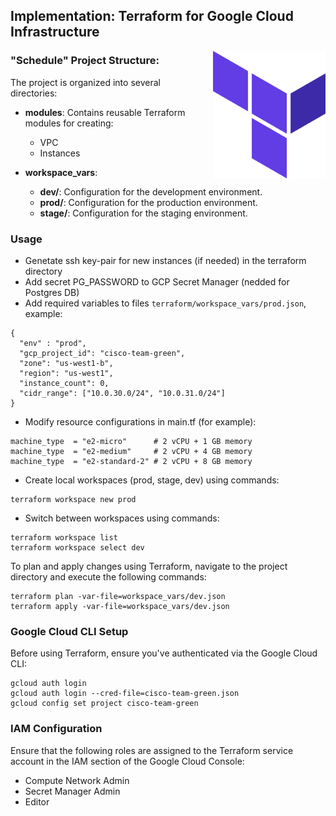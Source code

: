 ## Implementation: Terraform for Google Cloud Infrastructure

<img src="../screenshots/tf-logo.png" alt="Terraform Logo" width="180" style="float: right; margin-left: 20px;"/>

### "Schedule" Project Structure:

The project is organized into several directories:

- **modules**: Contains reusable Terraform modules for creating:
  - VPC
  - Instances

- **workspace_vars**:
  - **dev/**: Configuration for the development environment.
  - **prod/**: Configuration for the production environment.
  - **stage/**: Configuration for the staging environment.

### Usage
- Genetate ssh key-pair for new instances (if needed) in the terraform directory  
- Add secret PG_PASSWORD to GCP Secret Manager (nedded for Postgres DB)
- Add required variables to files `terraform/workspace_vars/prod.json`, example:
```text
{
  "env" : "prod",
  "gcp_project_id": "cisco-team-green",
  "zone": "us-west1-b",
  "region": "us-west1",
  "instance_count": 0,
  "cidr_range": ["10.0.30.0/24", "10.0.31.0/24"]
}
```
- Modify resource configurations in main.tf (for example):
```text
machine_type  = "e2-micro"      # 2 vCPU + 1 GB memory
machine_type  = "e2-medium"     # 2 vCPU + 4 GB memory
machine_type  = "e2-standard-2" # 2 vCPU + 8 GB memory
```

- Create local workspaces (prod, stage, dev) using commands:
```shell
terraform workspace new prod
```
- Switch between workspaces using commands:
```shell
terraform workspace list
terraform workspace select dev
```

To plan and apply changes using Terraform, navigate to the project directory and execute the following commands:

```shell
terraform plan -var-file=workspace_vars/dev.json
terraform apply -var-file=workspace_vars/dev.json
```

### Google Cloud CLI Setup

Before using Terraform, ensure you've authenticated via the Google Cloud CLI:

```shell
gcloud auth login
gcloud auth login --cred-file=cisco-team-green.json
gcloud config set project cisco-team-green
```

### IAM Configuration

Ensure that the following roles are assigned to the Terraform service account in the IAM section of the Google Cloud Console:

- Compute Network Admin
- Secret Manager Admin
- Editor
